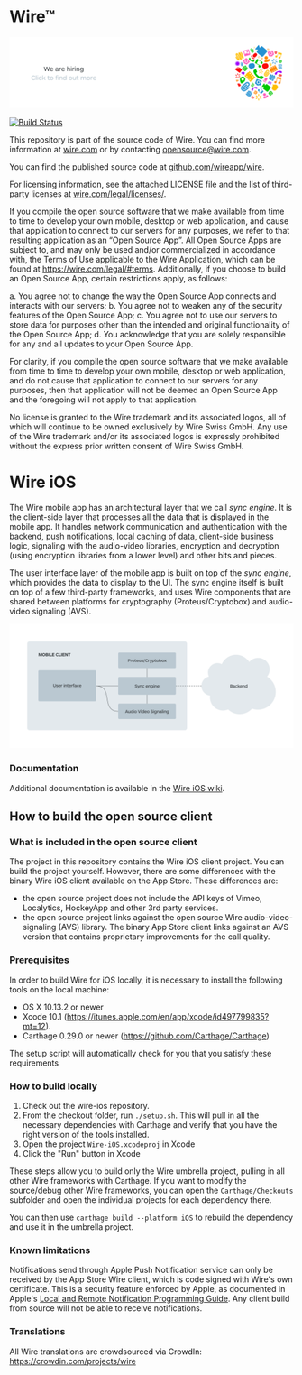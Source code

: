 # Wire™

[![Wire logo](https://github.com/wireapp/wire/blob/master/assets/header-small.png?raw=true)](https://wire.com/jobs/)

[![Build Status](https://dev.azure.com/wireswiss/Wire%20iOS/_apis/build/status/wire-ios)](https://dev.azure.com/wireswiss/Wire%20iOS/_build/latest?definitionId=32)

This repository is part of the source code of Wire. You can find more information at [wire.com](https://wire.com) or by contacting opensource@wire.com.

You can find the published source code at [github.com/wireapp/wire](https://github.com/wireapp/wire).

For licensing information, see the attached LICENSE file and the list of third-party licenses at [wire.com/legal/licenses/](https://wire.com/legal/licenses/).

If you compile the open source software that we make available from time to time to develop your own mobile, desktop or web application, and cause that application to connect to our servers for any purposes, we refer to that resulting application as an “Open Source App”.  All Open Source Apps are subject to, and may only be used and/or commercialized in accordance with, the Terms of Use applicable to the Wire Application, which can be found at https://wire.com/legal/#terms.  Additionally, if you choose to build an Open Source App, certain restrictions apply, as follows:

a. You agree not to change the way the Open Source App connects and interacts with our servers; b. You agree not to weaken any of the security features of the Open Source App; c. You agree not to use our servers to store data for purposes other than the intended and original functionality of the Open Source App; d. You acknowledge that you are solely responsible for any and all updates to your Open Source App.

For clarity, if you compile the open source software that we make available from time to time to develop your own mobile, desktop or web application, and do not cause that application to connect to our servers for any purposes, then that application will not be deemed an Open Source App and the foregoing will not apply to that application.

No license is granted to the Wire trademark and its associated logos, all of which will continue to be owned exclusively by Wire Swiss GmbH. Any use of the Wire trademark and/or its associated logos is expressly prohibited without the express prior written consent of Wire Swiss GmbH.


# Wire iOS

The Wire mobile app has an architectural layer that we call *sync engine*. It is the client-side layer that processes all the data that is displayed in the mobile app. It handles network communication and authentication with the backend, push notifications, local caching of data, client-side business logic, signaling with the audio-video libraries, encryption and decryption (using encryption libraries from a lower level) and other bits and pieces.

The user interface layer of the mobile app is built on top of the *sync engine*, which provides the data to display to the UI.
The sync engine itself is built on top of a few third-party frameworks, and uses Wire components that are shared between platforms for cryptography (Proteus/Cryptobox) and audio-video signaling (AVS).

![Mobile app architecture](https://github.com/wireapp/wire/blob/master/assets/mobile-architecture.png?raw=true)

### Documentation
Additional documentation is available in the [Wire iOS wiki](https://github.com/wireapp/wire-ios/wiki).

## How to build the open source client

### What is included in the open source client

The project in this repository contains the Wire iOS client project. You can build the project yourself. However, there are some differences with the binary Wire iOS client available on the App Store.
These differences are:
- the open source project does not include the API keys of Vimeo, Localytics, HockeyApp and other 3rd party services.
- the open source project links against the open source Wire audio-video-signaling (AVS) library. The binary App Store client links against an AVS version that contains proprietary improvements for the call quality.

### Prerequisites
In order to build Wire for iOS locally, it is necessary to install the following tools on the local machine:

- OS X 10.13.2 or newer
- Xcode 10.1 (https://itunes.apple.com/en/app/xcode/id497799835?mt=12).
- Carthage 0.29.0 or newer (https://github.com/Carthage/Carthage)

The setup script will automatically check for you that you satisfy these requirements

### How to build locally
1. Check out the wire-ios repository.
2. From the checkout folder, run `./setup.sh`. This will pull in all the necessary dependencies with Carthage and verify that you have the right version of the tools installed.
3. Open the project `Wire-iOS.xcodeproj` in Xcode
4. Click the "Run" button in Xcode

These steps allow you to build only the Wire umbrella project, pulling in all other Wire frameworks with Carthage. If you want to modify the source/debug other Wire frameworks, you can open the `Carthage/Checkouts` subfolder and open the individual projects for each dependency there.

You can then use `carthage build --platform iOS` to rebuild the dependency and use it in the umbrella project.

### Known limitations

Notifications send through Apple Push Notification service can only be received by the App Store Wire client, which is code signed with Wire's own certificate. This is a security feature enforced by Apple, as documented in Apple's [Local and Remote Notification Programming Guide](https://developer.apple.com/library/content/documentation/NetworkingInternet/Conceptual/RemoteNotificationsPG/). Any client build from source will not be able to receive notifications.

### Translations

All Wire translations are crowdsourced via CrowdIn: https://crowdin.com/projects/wire
